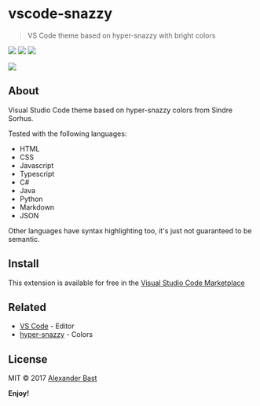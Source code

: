 # vscode-snazzy
> VS Code theme based on hyper-snazzy with bright colors

[![](http://vsmarketplacebadge.apphb.com/version/alexanderbast.vscode-snazzy.svg)](https://marketplace.visualstudio.com/items/alexanderbast.vscode-snazzy) [![](http://vsmarketplacebadge.apphb.com/installs/alexanderbast.vscode-snazzy.svg)](https://marketplace.visualstudio.com/items/alexanderbast.vscode-snazzy) [![](http://vsmarketplacebadge.apphb.com/rating-short/alexanderbast.vscode-snazzy.svg)](https://marketplace.visualstudio.com/items/alexanderbast.vscode-snazzy)

![](https://raw.githubusercontent.com/alexanderbast/vscode-snazzy/master/sample.jpg)

## About
Visual Studio Code theme based on hyper-snazzy colors from Sindre Sorhus.

Tested with the following languages:
- HTML
- CSS
- Javascript
- Typescript
- C#
- Java
- Python
- Markdown
- JSON

Other languages have syntax highlighting too, it's just not guaranteed to be semantic.

## Install
This extension is available for free in the [Visual Studio Code Marketplace](https://marketplace.visualstudio.com/items/alexanderbast.vscode-snazzy)

## Related
- [VS Code](https://github.com/Microsoft/vscode) - Editor
- [hyper-snazzy](https://github.com/sindresorhus/hyper-snazzy) - Colors

## License
MIT © 2017 [Alexander Bast](https://github.com/alexanderbast)

**Enjoy!**
